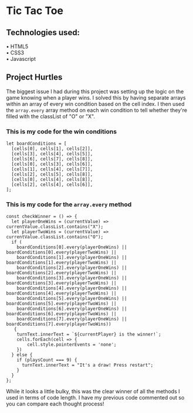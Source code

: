 # Tic Tac Toe

## Technologies used:

• HTML5 <br />
• CSS3 <br />
• Javascript

## Project Hurtles

The biggest issue I had during this project was setting up the logic on the game knowing when a player wins. I solved this by having separate arrays within an array of every win condition based on the cell index. I then used the `array.every` array method on each win condition to tell whether they're filled with the classList of "O" or "X". <br />

### This is my code for the win conditions

```
let boardConditions = [
  [cells[0], cells[1], cells[2]],
  [cells[3], cells[4], cells[5]],
  [cells[6], cells[7], cells[8]],
  [cells[0], cells[3], cells[6]],
  [cells[1], cells[4], cells[7]],
  [cells[2], cells[5], cells[8]],
  [cells[0], cells[4], cells[8]],
  [cells[2], cells[4], cells[6]],
];
```

### This is my code for the `array.every` method

```
const checkWinner = () => {
  let playerOneWins = (currentValue) => currentValue.classList.contains("X");
  let playerTwoWins = (currentValue) => currentValue.classList.contains("O");
  if (
    boardConditions[0].every(playerOneWins) || boardConditions[0].every(playerTwoWins) ||
    boardConditions[1].every(playerOneWins) || boardConditions[1].every(playerTwoWins) ||
    boardConditions[2].every(playerOneWins) || boardConditions[2].every(playerTwoWins) ||
    boardConditions[3].every(playerOneWins) || boardConditions[3].every(playerTwoWins) ||
    boardConditions[4].every(playerOneWins) || boardConditions[4].every(playerTwoWins) ||
    boardConditions[5].every(playerOneWins) || boardConditions[5].every(playerTwoWins) ||
    boardConditions[6].every(playerOneWins) || boardConditions[6].every(playerTwoWins) ||
    boardConditions[7].every(playerOneWins) || boardConditions[7].every(playerTwoWins))
   {
    turnText.innerText = `${currentPlayer} is the winner!`;
    cells.forEach(cell => {
        cell.style.pointerEvents = 'none';
    })
  } else {
    if (playsCount === 9) {
      turnText.innerText = "It's a draw! Press restart";
    }
  }
};
```

While it looks a little bulky, this was the clear winner of all the methods I used in terms of code length. I have my previous code commented out so you can compare each thought process!
